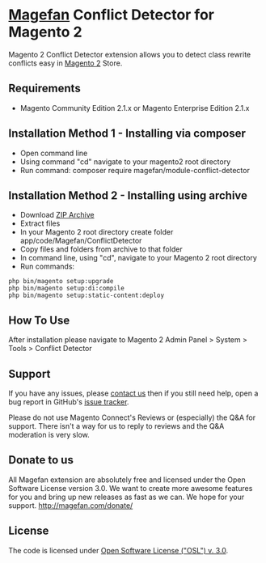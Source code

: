 # [Magefan](http://magefan.com/) Conflict Detector for Magento 2

Magento 2 Conflict Detector extension allows you to detect class rewrite conflicts easy in [Magento 2](http://magento.com/) Store.

## Requirements
  * Magento Community Edition 2.1.x or Magento Enterprise Edition 2.1.x

## Installation Method 1 - Installing via composer
  * Open command line
  * Using command "cd" navigate to your magento2 root directory
  * Run command: composer require magefan/module-conflict-detector

  

## Installation Method 2 - Installing using archive
  * Download [ZIP Archive](https://github.com/magefan/module-conflict-detector/archive/master.zip)
  * Extract files
  * In your Magento 2 root directory create folder app/code/Magefan/ConflictDetector
  * Copy files and folders from archive to that folder
  * In command line, using "cd", navigate to your Magento 2 root directory
  * Run commands:
```
php bin/magento setup:upgrade
php bin/magento setup:di:compile
php bin/magento setup:static-content:deploy
```
## How To Use
After installation please navigate to Magento 2 Admin Panel > System > Tools > Conflict Detector

## Support
If you have any issues, please [contact us](mailto:support@magefan.com)
then if you still need help, open a bug report in GitHub's
[issue tracker](https://github.com/magefan/module-conflict-detector/issues).

Please do not use Magento Connect's Reviews or (especially) the Q&A for support.
There isn't a way for us to reply to reviews and the Q&A moderation is very slow.

## Donate to us
All Magefan extension are absolutely free and licensed under the Open Software License version 3.0. We want to create more awesome features for you and bring up new releases as fast as we can. We hope for your support.
http://magefan.com/donate/

## License
The code is licensed under [Open Software License ("OSL") v. 3.0](http://opensource.org/licenses/osl-3.0.php).
